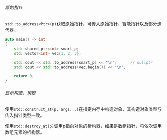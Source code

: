###### 原始指针

`std::to_address<Ptr>(p)`获取原始指针，可传入原始指针、智能指针以及部分迭代器。

```cpp
auto main() -> int
{
    std::shared_ptr<int> smart_p;
    std::vector<int> vec{1, 2, 3};

    std::cout << std::to_address(smart_p) << "\n";      // nullptr
    std::cout << std::to_address(vec.begin()) << "\n";

    return 0;
}
```

###### 显示构造、销毁

使用`std::construct_at(p, args...)`在指定内存中构造对象，其构造对象类型与传入指针类型一致。

使用`std::destroy_at(p)`调用p指向对象的析构器，如果是数组指针，将依次调用数组元素的析构器。
